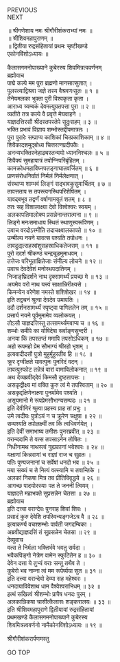 PREVIOUS  
NEXT  
  
॥ श्रीगणेशाय नमः श्रीगौरीशंकराभ्यां नमः ॥  
॥ श्रीशिवमहापुराणम् ॥  
॥ द्वितीया रुद्रसंहितायां प्रथमः सृष्टीखण्डे  
एकोनविंशोऽध्यायः ॥  
  
कैलासगमनोपाख्याने कुबेरस्य शिवमित्रत्ववर्णनम्  
ब्रह्मोवाच  
पाद्मे कल्पे मम पुरा ब्रह्मणो मानसात्सुतात् ।  
पुलस्त्याद्विश्रवा जज्ञे तस्य वैश्रवणःसुतः ॥ १ ॥  
तेनेयमलका भुक्ता पुरी विश्वकृता कृता ।  
आराध्य त्र्यम्बकं देवमत्युग्रतपसा पुरा ॥ २ ॥  
व्यतीते तत्र कल्पे वै प्रवृत्ते मेघवाहने ।  
याज्ञदत्तिरसौ श्रीदस्तपस्तेपे सुदुःसहम् ॥ ३ ॥  
भक्ति प्रभावं विज्ञाय शम्भोस्तद्दीपमात्रतः ।  
पुरा पुरारेः सम्प्राप्य काशिकां चित्प्रकाशिकाम् ॥ ४ ॥  
शिवैकादशमुद्‌बोध्य चित्तरत्नप्रदीपकैः ।  
अनन्यभक्तिस्नेहाढ्यस्तन्मयो ध्याननिश्चलः ॥ ५ ॥  
शिवैक्यं सुमहापात्रं तपोग्निपरिबृंहितम् ।  
कामक्रोधमहाविघ्नपतङ्‌गाघातवर्जितम् ॥ ६ ॥  
प्राणसंरोधनिर्वातं निर्मलं निर्मलेक्षणात् ।  
संस्थाप्य शाम्भवं लिङ्‌गं सद्‌भावकुसुमार्चितम् ॥ ७ ॥  
तावत्तताप स तपस्त्वगस्थिपरिशेषितम् ।  
यावद्‌बभूव तद्वर्णं वर्षाणामयुतं शतम् ॥ ८ ॥  
ततः सह विशालाक्ष्या देवो विश्वेश्वरः स्वयम् ।  
अलकापतिमालोक्य प्रसन्नेनान्तरात्मना ॥ ९ ॥  
लिङ्‌गे मनःसमाधाय स्थितं स्थाणुस्वरूपिणम् ।  
उवाच वरदोऽस्मीति तदाचक्ष्वालकापते ॥ १० ॥  
उन्मील्य नयने यावत्स पश्यति तपोधनः ।  
तावदुद्यत्सहस्रांशुसहस्राधिकतेजसम् ॥ ११ ॥  
पुरो ददर्श श्रीकण्ठं चन्द्रचूडमुमाधवम् ।  
तत्तेजः परिभूताक्षितेजाः संमील्य लोचने ॥ १२ ॥  
उवाच देवदेवेशं मनोरथपदातिगम् ।  
निजाङ्‌घ्रिदर्शने नाथ दृक्सामर्थ्यं प्रयच्छ मे ॥ १३ ॥  
अयमेव वरो नाथ यत्त्वं साक्षान्निरीक्ष्यसे ।  
किमन्येन वरेणेश नमस्ते शशिशेखर ॥ १४ ॥  
इति तद्वचनं श्रुत्वा देवदेव उमापतिः ।  
ददौ दर्शनसामर्थ्यं स्पृष्ट्वा पाणितलेन तम् ॥ १५ ॥  
प्रसार्य नयने पूर्वमुमामेव व्यलोकयत् ।  
तोऽसौ याज्ञदत्तिस्तु तत्सामर्थ्यमवाप्य च ॥ १६ ॥  
शम्भोः समीपे का योषिदेषा सर्वाङ्‌गसुन्दरी ।  
अनया किं तपस्तप्तं ममापि तपसोऽधिकम् ॥ १७ ॥  
अहो रूपमहो प्रेम सौभाग्यं श्रीरहो भृशम् ।  
इत्यवादीदसौ पुत्रो मुहुर्मुहुरतीव हि ॥ १८ ॥  
क्रूर दृग्वीक्षते यावत्पुनः पुनरिदं वदन् ।  
तावत्पुस्फोट तन्नेत्रं वारां वामाविलोकनात् ॥ १९ ॥  
अथ देव्यब्रवीद्‌देवं किमसौ दुष्टतापसः ।  
असकृद्वीक्ष्य मां वक्ति कुरु त्वं मे तपस्विताम् ॥ २० ॥  
असकृद्दक्षिणेनाक्ष्णा पुनर्मामेव पश्यति ।  
असूयमानो मे रूपप्रेमसौभाग्यसम्पदः ॥ २१ ॥  
इति देवीगिरं श्रुत्वा प्रहस्य प्राह तां प्रभुः ।  
उमे त्वदीयः पुत्रोऽयं न च क्रूरेण चक्षुषा ॥ २२ ॥  
सम्पश्यति तपोलक्ष्मीं तव किं त्वधिवर्णयेत् ।  
इति देवीं समाभाष्य तमीशः पुनरब्रवीत् ॥ २३ ॥  
वरान्ददामि ते वत्स तपसाऽनेन तोषितः ।  
निधीनामथ नाथस्त्वं गुह्यकानां भवेश्वरः ॥ २४ ॥  
यक्षाणां किन्नराणां च राज्ञां राज च सुव्रतः ।  
पतिः पुण्यजनानां च सर्वेषां धनदो भव ॥ २५ ॥  
मया सख्यं च ते नित्यं वत्स्यामि च तवान्तिके ।  
अलकां निकषा मित्र तव प्रीतिविवृद्धये ॥ २६ ॥  
आगच्छ पादयोरस्याः पत ते जननी त्वियम् ।  
याज्ञदत्ते महाभक्ते सुप्रसन्नेन चेतसा ॥ २७ ॥  
ब्रह्मोवाच  
इति दत्त्वा वरान्देवः पुनराह शिवां शिवः ।  
प्रसादं कुरु देवेशि तपस्विन्यङ्‌गजेऽत्र वै ॥ २८ ॥  
इत्याकर्ण्य वचश्शम्भोः पार्वती जगदम्बिका ।  
अब्रवीद्याज्ञदत्तिं तं सुप्रसन्नेन चेतसा ॥ २९ ॥  
देव्युवाच  
वत्स ते निर्मला भक्तिर्भवे भवतु सर्वदा ।  
भवैकपिङ्‌गो नेत्रेण वामेन स्फुटितेन ह ॥ ३० ॥  
देवेन दत्ता ये तुभ्यं वराः सन्तु तथैव ते ।  
कुबेरो भव नाम्ना त्वं मम रूपेर्ष्यया सुत ॥ ३१ ॥  
इति दत्त्वा वरान्देवो देव्या सह महेश्वरः ।  
धनदायाविवेशाथ धाम वैश्वेश्वराभिधम् ॥ ३२ ॥  
इत्थं सखित्वं श्रीशम्भोः प्रापैष धनदः पुरम् ।  
अलकान्निकषा चासीत्कैलासः शङ्‌करालयः ॥ ३३ ॥  
इति श्रीशिवमहापुराणे द्वितीयायां रुद्रसंहितायां  
प्रथमखण्डे कैलासगमनोपाख्याने कुबेरस्य  
शिवमित्रत्ववर्णनो नामैकोनविंशोऽध्यायः ॥ १९ ॥  
  
  
श्रीगौरीशंकरार्पणमस्तु  
  
GO TOP
